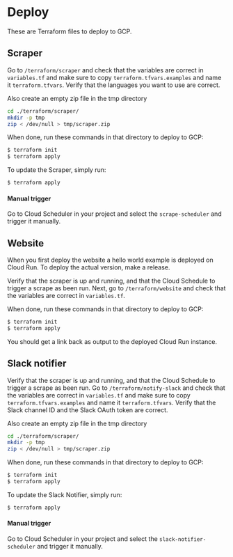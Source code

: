 # Deploy

These are Terraform files to deploy to GCP.

## Scraper

Go to `/terraform/scraper` and check that the variables are correct in `variables.tf` and make sure to copy `terraform.tfvars.examples` and name it `terraform.tfvars`. Verify that the languages you want to use are correct.

Also create an empty zip file in the tmp directory

```sh
cd ./terraform/scraper/
mkdir -p tmp
zip < /dev/null > tmp/scraper.zip
```

When done, run these commands in that directory to deploy to GCP:

```sh
$ terraform init
$ terraform apply
```

To update the Scraper, simply run:

```sh
$ terraform apply
```

#### Manual trigger

Go to Cloud Scheduler in your project and select the `scrape-scheduler` and trigger it manually.

## Website

When you first deploy the website a hello world example is deployed on Cloud Run. To deploy the actual version, make a release.

Verify that the scraper is up and running, and that the Cloud Schedule to trigger a scrape as been run.
Next, go to `/terraform/website` and check that the variables are correct in `variables.tf`.

When done, run these commands in that directory to deploy to GCP:

```sh
$ terraform init
$ terraform apply
```

You should get a link back as output to the deployed Cloud Run instance.

## Slack notifier

Verify that the scraper is up and running, and that the Cloud Schedule to trigger a scrape as been run.
Go to `/terraform/notify-slack` and check that the variables are correct in `variables.tf` and make sure to copy `terraform.tfvars.examples` and name it `terraform.tfvars`. Verify that the Slack channel ID and the Slack OAuth token are correct.

Also create an empty zip file in the tmp directory

```sh
cd ./terraform/scraper/
mkdir -p tmp
zip < /dev/null > tmp/scraper.zip
```

When done, run these commands in that directory to deploy to GCP:

```sh
$ terraform init
$ terraform apply
```

To update the Slack Notifier, simply run:

```sh
$ terraform apply
```

#### Manual trigger

Go to Cloud Scheduler in your project and select the `slack-notifier-scheduler` and trigger it manually.
